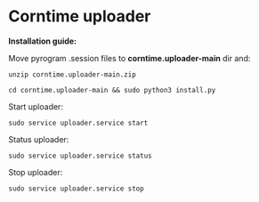 # Corntime uploader


**Installation guide:**

Move pyrogram .session files to **corntime.uploader-main** dir and:

```
unzip corntime.uploader-main.zip

cd corntime.uploader-main && sudo python3 install.py
```

Start uploader:

```
sudo service uploader.service start
```

Status uploader:
```
sudo service uploader.service status
```


Stop uploader:
```
sudo service uploader.service stop
```


